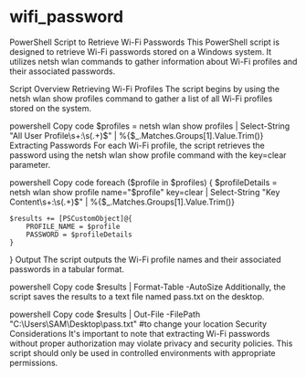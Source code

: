 # wifi_password

PowerShell Script to Retrieve Wi-Fi Passwords
This PowerShell script is designed to retrieve Wi-Fi passwords stored on a Windows system. It utilizes netsh wlan commands to gather information about Wi-Fi profiles and their associated passwords.

Script Overview
Retrieving Wi-Fi Profiles
The script begins by using the netsh wlan show profiles command to gather a list of all Wi-Fi profiles stored on the system.

powershell
Copy code
$profiles = netsh wlan show profiles | Select-String "All User Profile\s+:\s(.+)$" | %{$_.Matches.Groups[1].Value.Trim()}
Extracting Passwords
For each Wi-Fi profile, the script retrieves the password using the netsh wlan show profile command with the key=clear parameter.

powershell
Copy code
foreach ($profile in $profiles) {
    $profileDetails = netsh wlan show profile name="$profile" key=clear | Select-String "Key Content\s+:\s(.+)$" | %{$_.Matches.Groups[1].Value.Trim()}
    
    $results += [PSCustomObject]@{
        PROFILE_NAME = $profile
        PASSWORD = $profileDetails
    }
}
Output
The script outputs the Wi-Fi profile names and their associated passwords in a tabular format.

powershell
Copy code
$results | Format-Table -AutoSize
Additionally, the script saves the results to a text file named pass.txt on the desktop.

powershell
Copy code
$results | Out-File -FilePath "C:\Users\SAM\Desktop\pass.txt" #to change your location
Security Considerations
It's important to note that extracting Wi-Fi passwords without proper authorization may violate privacy and security policies. This script should only be used in controlled environments with appropriate permissions.

